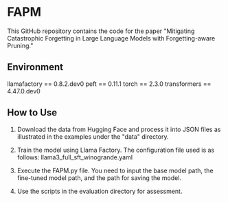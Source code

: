 # FAPM

This GitHub repository contains the code for the paper "Mitigating Catastrophic Forgetting in Large Language Models with Forgetting-aware Pruning."

## Environment
llamafactory == 0.8.2.dev0
peft == 0.11.1
torch == 2.3.0
transformers == 4.47.0.dev0

## How to Use

1. Download the data from Hugging Face and process it into JSON files as illustrated in the examples under the "data" directory.

2. Train the model using Llama Factory. The configuration file used is as follows: llama3_full_sft_winogrande.yaml

3. Execute the FAPM.py file.
You need to input the base model path, the fine-tuned model path, and the path for saving the model.

5. Use the scripts in the evaluation directory for assessment. 
